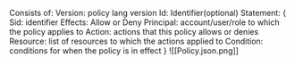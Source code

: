 Consists of: 
Version: policy lang version
Id: Identifier(optional)
Statement: {
	Sid: identifier
	Effects:  Allow or Deny
	Principal: account/user/role to which the policy applies to
	Action: actions that this policy allows or denies
	Resource: list of resources to which the actions applied to
	Condition: conditions for when the policy is in effect
}
![[Policy.json.png]]
